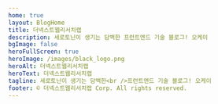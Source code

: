 ```yaml
---
home: true
layout: BlogHome
title: 더넥스트웹리서치랩
description: 세로토닌이 생기는 담백한 프런트엔드 기술 블로그! 오케이
bgImage: false
heroFullScreen: true
heroImage: /images/black_logo.png
heroAlt: 더넥스트웹리서치랩
heroText: 더넥스트웹리서치랩
tagline: 세로토닌이 생기는 담백한<br />프런트엔드 기술 블로그! 오케이
footer: © 더넥스트웹리서치랩 Corp. All rights reserved.
---
```

